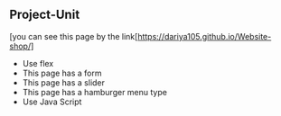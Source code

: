 ## Project-Unit
[you can see this page by the link[https://dariya105.github.io/Website-shop/]
- Use flex
- This page has a form
- This page has a slider
- This page has a hamburger menu type
- Use Java Script
